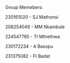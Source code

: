 Group Memebers: 

230161020 - SJ Mathonsi     

208254049 - MM Nkambule      

224547765 - TI Mthethwa     

230172234 - A  Basopu      

231375082 - FI Badat    
